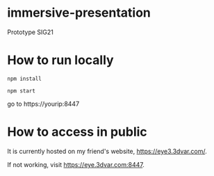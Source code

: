 # immersive-presentation

Prototype SIG21

# How to run locally

`npm install`

`npm start`

go to https://yourip:8447

# How to access in public

It is currently hosted on my friend's website, https://eye3.3dvar.com/.

If not working, visit https://eye.3dvar.com:8447.

